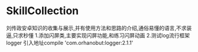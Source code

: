 # SkillCollection
刘传政安卓知识的收集与展示,并有使用方法和思路的介绍,通俗易懂的语言,不求装逼,只求秒懂
1.添加闪屏类,主要实现闪屏功能,和练习闪屏动画
2.测试log流行框架logger   引入地址compile 'com.orhanobut:logger:2.1.1'
